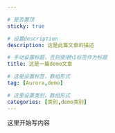 ```yaml
---

# 是否置顶
sticky: true

# 设置description
description: 这是此篇文章的描述

# 手动设置标题，否则使用h1标签作为标题
title: 这是一篇demo文章

# 这是设置标签，数组形式
tag: [Aurora,demo]

# 这里设置类别，数组形式
categories: [类别,demo类别]
---
```


这里开始写内容

